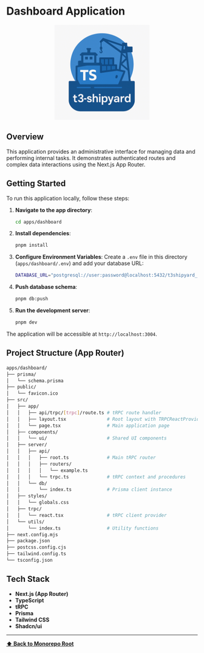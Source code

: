# Dashboard Application

<p align="center">
  <img src="../../t3-shipyard-image.png" alt="t3-shipyard logo" width="250"/>
</p>

## Overview

This application provides an administrative interface for managing data and performing internal tasks. It demonstrates authenticated routes and complex data interactions using the Next.js App Router.

## Getting Started

To run this application locally, follow these steps:

1. **Navigate to the app directory**:
   ```bash
   cd apps/dashboard
   ```

2. **Install dependencies**:
   ```bash
   pnpm install
   ```

3. **Configure Environment Variables**: Create a `.env` file in this directory (`apps/dashboard/.env`) and add your database URL:
   ```sh
   DATABASE_URL="postgresql://user:password@localhost:5432/t3shipyard_dashboard"
   ```

4. **Push database schema**:
   ```bash
   pnpm db:push
   ```

5. **Run the development server**:
   ```bash
   pnpm dev
   ```

The application will be accessible at `http://localhost:3004`.

## Project Structure (App Router)

```sh
apps/dashboard/
├── prisma/
│   └── schema.prisma
├── public/
│   └── favicon.ico
├── src/
│   ├── app/
│   │   ├── api/trpc/[trpc]/route.ts # tRPC route handler
│   │   ├── layout.tsx               # Root layout with TRPCReactProvider
│   │   └── page.tsx                 # Main application page
│   ├── components/
│   │   └── ui/                      # Shared UI components
│   ├── server/
│   │   ├── api/
│   │   │   ├── root.ts              # Main tRPC router
│   │   │   ├── routers/
│   │   │   │   └── example.ts
│   │   │   └── trpc.ts              # tRPC context and procedures
│   │   └── db/
│   │       └── index.ts             # Prisma client instance
│   ├── styles/
│   │   └── globals.css
│   ├── trpc/
│   │   └── react.tsx                # tRPC client provider
│   └── utils/
│       └── index.ts                 # Utility functions
├── next.config.mjs
├── package.json
├── postcss.config.cjs
├── tailwind.config.ts
└── tsconfig.json
```

## Tech Stack

- **Next.js (App Router)**
- **TypeScript**
- **tRPC**
- **Prisma**
- **Tailwind CSS**
- **Shadcn/ui**

---

**[⬆️ Back to Monorepo Root](https://github.com/dunamismax/t3-shipyard?tab=readme-ov-file#projects-overview)**